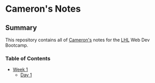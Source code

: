 # Cameron's Notes

## Summary

This repository contains all of [Cameron's](github.com/Rdmptn) notes for the [LHL](https://www.lighthouselabs.ca/) Web Dev Bootcamp.

### Table of Contents
* [Week 1](/Week_1)
  * [Day 1](/Week_1/Day_1)
